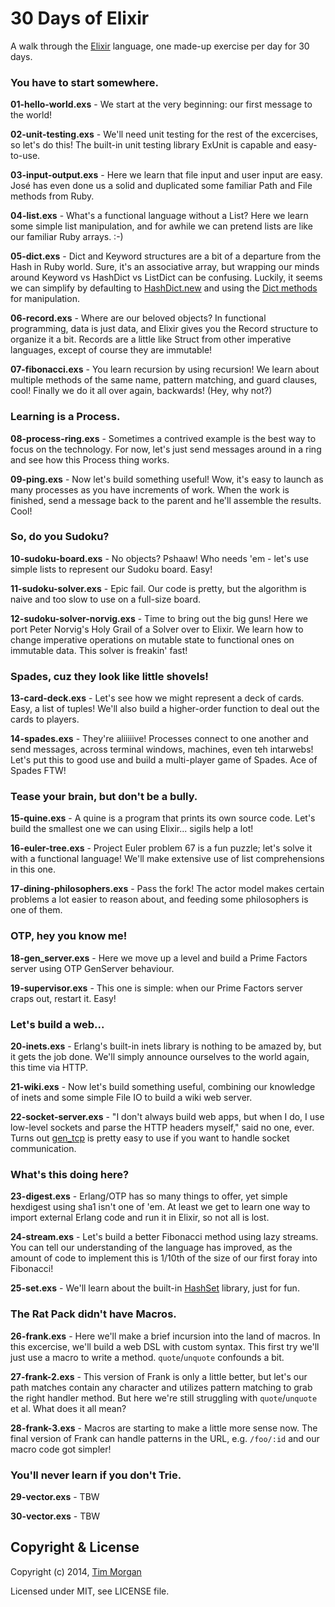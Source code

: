 # 30 Days of Elixir

A walk through the [Elixir](http://elixir-lang.org/) language, one made-up exercise per day for 30 days.

### You have to start somewhere.

**01-hello-world.exs** - We start at the very beginning: our first message to the world!

**02-unit-testing.exs** - We'll need unit testing for the rest of the excercises, so let's do this! The built-in unit testing library ExUnit is capable and easy-to-use.

**03-input-output.exs** - Here we learn that file input and user input are easy. José has even done us a solid and duplicated some familiar Path and File methods from Ruby.

**04-list.exs** - What's a functional language without a List? Here we learn some simple list manipulation, and for awhile we can pretend lists are like our familiar Ruby arrays. :-)

**05-dict.exs** - Dict and Keyword structures are a bit of a departure from the Hash in Ruby world. Sure, it's an associative array, but wrapping our minds around Keyword vs HashDict vs ListDict can be confusing. Luckily, it seems we can simplify by defaulting to [HashDict.new](http://elixir-lang.org/docs/stable/HashDict.html#new/0) and using the [Dict methods](http://elixir-lang.org/docs/stable/Dict.html) for manipulation.

**06-record.exs** - Where are our beloved objects? In functional programming, data is just data, and Elixir gives you the Record structure to organize it a bit. Records are a little like Struct from other imperative languages, except of course they are immutable!

**07-fibonacci.exs** - You learn recursion by using recursion! We learn about multiple methods of the same name, pattern matching, and guard clauses, cool! Finally we do it all over again, backwards! (Hey, why not?)

### Learning is a Process.

**08-process-ring.exs** - Sometimes a contrived example is the best way to focus on the technology. For now, let's just send messages around in a ring and see how this Process thing works.

**09-ping.exs** - Now let's build something useful! Wow, it's easy to launch as many processes as you have increments of work. When the work is finished, send a message back to the parent and he'll assemble the results. Cool!

### So, do you Sudoku?

**10-sudoku-board.exs** - No objects? Pshaaw! Who needs 'em - let's use simple lists to represent our Sudoku board. Easy!

**11-sudoku-solver.exs** - Epic fail. Our code is pretty, but the algorithm is naive and too slow to use on a full-size board.

**12-sudoku-solver-norvig.exs** - Time to bring out the big guns! Here we port Peter Norvig's Holy Grail of a Solver over to Elixir. We learn how to change imperative operations on mutable state to functional ones on immutable data. This solver is freakin' fast!

### Spades, cuz they look like little shovels!

**13-card-deck.exs** - Let's see how we might represent a deck of cards. Easy, a list of tuples! We'll also build a higher-order function to deal out the cards to players.

**14-spades.exs** - They're aliiiiive! Processes connect to one another and send messages, across terminal windows, machines, even teh intarwebs! Let's put this to good use and build a multi-player game of Spades. Ace of Spades FTW!

### Tease your brain, but don't be a bully.

**15-quine.exs** - A quine is a program that prints its own source code. Let's build the smallest one we can using Elixir... sigils help a lot!

**16-euler-tree.exs** - Project Euler problem 67 is a fun puzzle; let's solve it with a functional language! We'll make extensive use of list comprehensions in this one.

**17-dining-philosophers.exs** - Pass the fork! The actor model makes certain problems a lot easier to reason about, and feeding some philosophers is one of them.

### OTP, hey you know me!

**18-gen_server.exs** - Here we move up a level and build a Prime Factors server using OTP GenServer behaviour.

**19-supervisor.exs** - This one is simple: when our Prime Factors server craps out, restart it. Easy!

### Let's build a web...

**20-inets.exs** - Erlang's built-in inets library is nothing to be amazed by, but it gets the job done. We'll simply announce ourselves to the world again, this time via HTTP.

**21-wiki.exs** - Now let's build something useful, combining our knowledge of inets and some simple File IO to build a wiki web server.

**22-socket-server.exs** - "I don't always build web apps, but when I do, I use low-level sockets and parse the HTTP headers myself," said no one, ever. Turns out [gen_tcp](http://erlang.org/doc/man/gen_tcp.html) is pretty easy to use if you want to handle socket communication.

### What's this doing here?

**23-digest.exs** - Erlang/OTP has so many things to offer, yet simple hexdigest using sha1 isn't one of 'em. At least we get to learn one way to import external Erlang code and run it in Elixir, so not all is lost.

**24-stream.exs** - Let's build a better Fibonacci method using lazy streams. You can tell our understanding of the language has improved, as the amount of code to implement this is 1/10th of the size of our first foray into Fibonacci!

**25-set.exs** - We'll learn about the built-in [HashSet](http://elixir-lang.org/docs/stable/HashSet.html) library, just for fun.

### The Rat Pack didn't have Macros.

**26-frank.exs** - Here we'll make a brief incursion into the land of macros. In this excercise, we'll build a web DSL with custom syntax. This first try we'll just use a macro to write a method. `quote`/`unquote` confounds a bit.

**27-frank-2.exs** - This version of Frank is only a little better, but let's our path matches contain any character and utilizes pattern matching to grab the right handler method. But here we're still struggling with `quote`/`unquote` et al. What does it all mean?

**28-frank-3.exs** - Macros are starting to make a little more sense now. The final version of Frank can handle patterns in the URL, e.g. `/foo/:id` and our macro code got simpler!

### You'll never learn if you don't Trie.

**29-vector.exs** - TBW

**30-vector.exs** - TBW


## Copyright & License

Copyright (c) 2014, [Tim Morgan](http://timmorgan.org)

Licensed under MIT, see LICENSE file.
